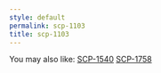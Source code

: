 ```yaml
---
style: default
permalink: scp-1103
title: scp-1103
---
```

You may also like:
[SCP-1540](http://scp-wiki.net/scp-1540)
[SCP-1758](http://scp-wiki.net/scp-1758)